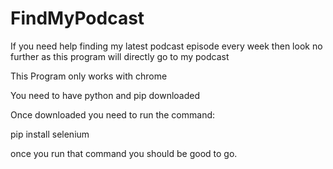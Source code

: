 # FindMyPodcast
If you need help finding my latest podcast episode every week then look no further as this program will directly go to my podcast

This Program only works with chrome

You need to have python and pip downloaded

Once downloaded you need to run the command:
 
pip install selenium

once you run that command you should be good to go.


